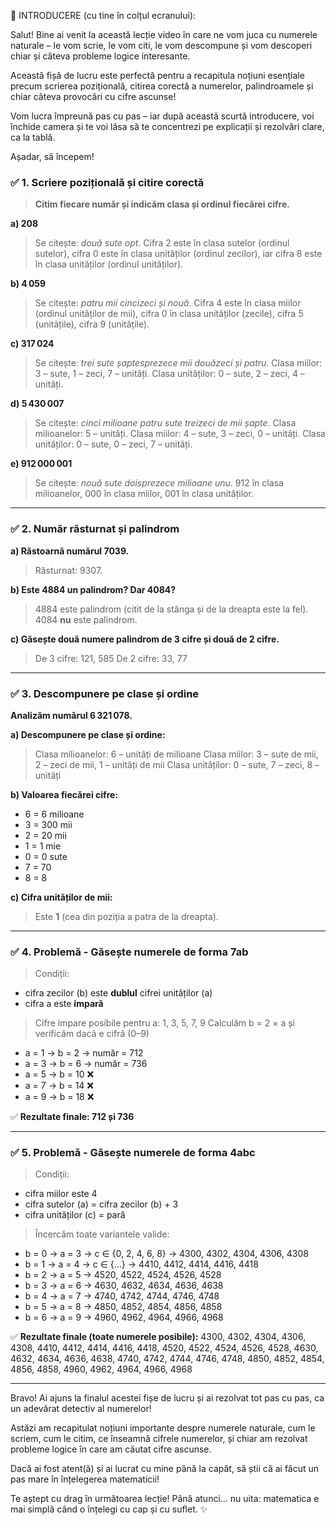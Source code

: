 🎥 INTRODUCERE (cu tine în colțul ecranului):

Salut! Bine ai venit la această lecție video în care ne vom juca cu numerele naturale – le vom scrie, le vom citi, le vom descompune și vom descoperi chiar și câteva probleme logice interesante.

Această fișă de lucru este perfectă pentru a recapitula noțiuni esențiale precum scrierea pozițională, citirea corectă a numerelor, palindroamele și chiar câteva provocări cu cifre ascunse!

Vom lucra împreună pas cu pas – iar după această scurtă introducere, voi închide camera și te voi lăsa să te concentrezi pe explicații și rezolvări clare, ca la tablă.

Așadar, să începem!

### ✅ 1. Scriere pozițională și citire corectă

> **Citim fiecare număr și indicăm clasa și ordinul fiecărei cifre.**

**a) 208**

> Se citește: *două sute opt*.
> Cifra 2 este în clasa sutelor (ordinul sutelor), cifra 0 este în clasa unităților (ordinul zecilor), iar cifra 8 este în clasa unităților (ordinul unităților).

**b) 4 059**

> Se citește: *patru mii cincizeci și nouă*.
> Cifra 4 este în clasa miilor (ordinul unităților de mii), cifra 0 în clasa unităților (zecile), cifra 5 (unitățile), cifra 9 (unitățile).

**c) 317 024**

> Se citește: *trei sute șaptesprezece mii douăzeci și patru*.
> Clasa miilor: 3 – sute, 1 – zeci, 7 – unități.
> Clasa unităților: 0 – sute, 2 – zeci, 4 – unități.

**d) 5 430 007**

> Se citește: *cinci milioane patru sute treizeci de mii șapte*.
> Clasa milioanelor: 5 – unități.
> Clasa miilor: 4 – sute, 3 – zeci, 0 – unități.
> Clasa unităților: 0 – sute, 0 – zeci, 7 – unități.

**e) 912 000 001**

> Se citește: *nouă sute doisprezece milioane unu*.
> 912 în clasa milioanelor, 000 în clasa miilor, 001 în clasa unităților.

---

### ✅ 2. Număr răsturnat și palindrom

**a) Răstoarnă numărul 7039.**

> Răsturnat: 9307.

**b) Este 4884 un palindrom? Dar 4084?**

> 4884 este palindrom (citit de la stânga și de la dreapta este la fel).
> 4084 **nu** este palindrom.

**c) Găsește două numere palindrom de 3 cifre și două de 2 cifre.**

> De 3 cifre: 121, 585
> De 2 cifre: 33, 77

---

### ✅ 3. Descompunere pe clase și ordine

**Analizăm numărul 6 321 078.**

**a) Descompunere pe clase și ordine:**

> Clasa milioanelor: 6 – unități de milioane
> Clasa miilor: 3 – sute de mii, 2 – zeci de mii, 1 – unități de mii
> Clasa unităților: 0 – sute, 7 – zeci, 8 – unități

**b) Valoarea fiecărei cifre:**

* 6 = 6 milioane
* 3 = 300 mii
* 2 = 20 mii
* 1 = 1 mie
* 0 = 0 sute
* 7 = 70
* 8 = 8

**c) Cifra unităților de mii:**

> Este **1** (cea din poziția a patra de la dreapta).

---

### ✅ 4. Problemă - Găsește numerele de forma 7ab

> Condiții:

* cifra zecilor (b) este **dublul** cifrei unităților (a)
* cifra a este **impară**

> Cifre impare posibile pentru a: 1, 3, 5, 7, 9
> Calculăm b = 2 × a și verificăm dacă e cifră (0–9)

* a = 1 → b = 2 → număr = 712
* a = 3 → b = 6 → număr = 736
* a = 5 → b = 10 ❌
* a = 7 → b = 14 ❌
* a = 9 → b = 18 ❌

✅ **Rezultate finale: 712 și 736**

---

### ✅ 5. Problemă - Găsește numerele de forma 4abc

> Condiții:

* cifra miilor este 4
* cifra sutelor (a) = cifra zecilor (b) + 3
* cifra unităților (c) = pară

> Încercăm toate variantele valide:

* b = 0 → a = 3 → c ∈ {0, 2, 4, 6, 8} → 4300, 4302, 4304, 4306, 4308
* b = 1 → a = 4 → c ∈ {…} → 4410, 4412, 4414, 4416, 4418
* b = 2 → a = 5 → 4520, 4522, 4524, 4526, 4528
* b = 3 → a = 6 → 4630, 4632, 4634, 4636, 4638
* b = 4 → a = 7 → 4740, 4742, 4744, 4746, 4748
* b = 5 → a = 8 → 4850, 4852, 4854, 4856, 4858
* b = 6 → a = 9 → 4960, 4962, 4964, 4966, 4968

✅ **Rezultate finale (toate numerele posibile):**
4300, 4302, 4304, 4306, 4308,
4410, 4412, 4414, 4416, 4418,
4520, 4522, 4524, 4526, 4528,
4630, 4632, 4634, 4636, 4638,
4740, 4742, 4744, 4746, 4748,
4850, 4852, 4854, 4856, 4858,
4960, 4962, 4964, 4966, 4968

---

Bravo! Ai ajuns la finalul acestei fișe de lucru și ai rezolvat tot pas cu pas, ca un adevărat detectiv al numerelor!

Astăzi am recapitulat noțiuni importante despre numerele naturale, cum le scriem, cum le citim, ce înseamnă cifrele numerelor, și chiar am rezolvat probleme logice în care am căutat cifre ascunse.

Dacă ai fost atent(ă) și ai lucrat cu mine până la capăt, să știi că ai făcut un pas mare în înțelegerea matematicii!

Te aștept cu drag în următoarea lecție! Până atunci... nu uita: matematica e mai simplă când o înțelegi cu cap și cu suflet. ✨


